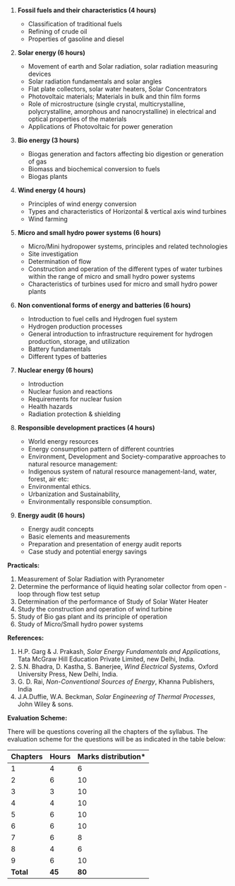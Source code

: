 1. **Fossil fuels and their characteristics (4 hours)**
    - Classification of traditional fuels
    - Refining of crude oil
    - Properties of gasoline and diesel

2. **Solar energy (6 hours)**
    - Movement of earth and Solar radiation, solar radiation measuring devices
    - Solar radiation fundamentals and solar angles
    - Flat plate collectors, solar water heaters, Solar Concentrators
    - Photovoltaic materials; Materials in bulk and thin film forms
    - Role of microstructure (single crystal, multicrystalline, polycrystalline, amorphous and nanocrystalline) in electrical and optical properties of the materials
    - Applications of Photovoltaic for power generation

3. **Bio energy (3 hours)**
    - Biogas generation and factors affecting bio digestion or generation of gas
    - Biomass and biochemical conversion to fuels
    - Biogas plants

4. **Wind energy (4 hours)**
    - Principles of wind energy conversion
    - Types and characteristics of Horizontal & vertical axis wind turbines
    - Wind farming

5. **Micro and small hydro power systems (6 hours)**
    - Micro/Mini hydropower systems, principles and related technologies
    - Site investigation
    - Determination of flow
    - Construction and operation of the different types of water turbines within the range of micro and small hydro power systems
    - Characteristics of turbines used for micro and small hydro power plants

6. **Non conventional forms of energy and batteries (6 hours)**
    - Introduction to fuel cells and Hydrogen fuel system
    - Hydrogen production processes
    - General introduction to infrastructure requirement for hydrogen production, storage, and utilization
    - Battery fundamentals
    - Different types of batteries

7. **Nuclear energy (6 hours)**
    - Introduction
    - Nuclear fusion and reactions
    - Requirements for nuclear fusion
    - Health hazards
    - Radiation protection & shielding

8. **Responsible development practices (4 hours)**
    - World energy resources
    - Energy consumption pattern of different countries
    - Environment, Development and Society-comparative approaches to natural resource management:
    - Indigenous system of natural resource management-land, water, forest, air etc:
    - Environmental ethics. 
    - Urbanization and Sustainability, 
    - Environmentally responsible consumption. 

9. **Energy audit (6 hours)**
    - Energy audit concepts
    - Basic elements and measurements
    - Preparation and presentation of energy audit reports
    - Case study and potential energy savings


**Practicals:**

1. Measurement of Solar Radiation with Pyranometer
2. Determine the performance of liquid heating solar collector from open -loop through flow test setup
3. Determination of the performance of Study of Solar Water Heater
4. Study the construction and operation of wind turbine
5. Study of Bio gas plant and its principle of operation
6. Study of Micro/Small hydro power systems

**References:**

1. H.P. Garg & J. Prakash, *Solar Energy Fundamentals and Applications*, Tata McGraw Hill Education Private Limited, new Delhi, India.
2. S.N. Bhadra, D. Kastha, S. Banerjee, *Wind Electrical Systems*, Oxford University Press, New Delhi, India.
3. G. D. Rai, *Non-Conventional Sources of Energy*, Khanna Publishers, India
4. J.A.Duffie, W.A. Beckman, *Solar Engineering of Thermal Processes*, John Wiley & sons.

**Evaluation Scheme:**

There will be questions covering all the chapters of the syllabus. The evaluation scheme for the questions will be as indicated in the table below:

| Chapters  | Hours  | Marks distribution* |
| --------- | ------ | ------------------- |
| 1         | 4      | 6                   |
| 2         | 6      | 10                  |
| 3         | 3      | 10                  |
| 4         | 4      | 10                  |
| 5         | 6      | 10                  |
| 6         | 6      | 10                  |
| 7         | 6      | 8                   |
| 8         | 4      | 6                   |
| 9         | 6      | 10                  |
| **Total** | **45** | **80**              |

